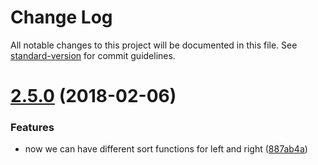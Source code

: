 # Change Log

All notable changes to this project will be documented in this file. See [standard-version](https://github.com/conventional-changelog/standard-version) for commit guidelines.

<a name="2.5.0"></a>
# [2.5.0](https://github.com/crlcu/multiselect/compare/v2.4.1...v2.5.0) (2018-02-06)


### Features

* now we can have different sort functions for left and right ([887ab4a](https://github.com/crlcu/multiselect/commit/887ab4a))
